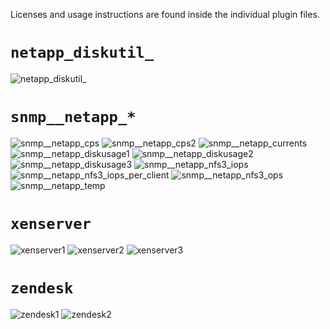 Licenses and usage instructions are found inside the individual plugin files.

`netapp_diskutil_`
==================

![netapp_diskutil_](https://github.com/trehn/munin-plugins/raw/master/screenshots/netapp_diskutil_.png)

`snmp__netapp_*`
================

![snmp__netapp_cps](https://github.com/trehn/munin-plugins/raw/master/screenshots/snmp__netapp_cps.png)
![snmp__netapp_cps2](https://github.com/trehn/munin-plugins/raw/master/screenshots/snmp__netapp_cps2.png)
![snmp__netapp_currents](https://github.com/trehn/munin-plugins/raw/master/screenshots/snmp__netapp_currents.png)
![snmp__netapp_diskusage1](https://github.com/trehn/munin-plugins/raw/master/screenshots/snmp__netapp_diskusage1.png)
![snmp__netapp_diskusage2](https://github.com/trehn/munin-plugins/raw/master/screenshots/snmp__netapp_diskusage2.png)
![snmp__netapp_diskusage3](https://github.com/trehn/munin-plugins/raw/master/screenshots/snmp__netapp_diskusage3.png)
![snmp__netapp_nfs3_iops](https://github.com/trehn/munin-plugins/raw/master/screenshots/snmp__netapp_nfs3_iops.png)
![snmp__netapp_nfs3_iops_per_client](https://github.com/trehn/munin-plugins/raw/master/screenshots/snmp__netapp_nfs3_iops_per_client.png)
![snmp__netapp_nfs3_ops](https://github.com/trehn/munin-plugins/raw/master/screenshots/snmp__netapp_nfs3_ops.png)
![snmp__netapp_temp](https://github.com/trehn/munin-plugins/raw/master/screenshots/snmp__netapp_temp.png)

`xenserver`
=========

![xenserver1](https://github.com/trehn/munin-plugins/raw/master/screenshots/xenserver1.png)
![xenserver2](https://github.com/trehn/munin-plugins/raw/master/screenshots/xenserver2.png)
![xenserver3](https://github.com/trehn/munin-plugins/raw/master/screenshots/xenserver3.png)

`zendesk`
=========

![zendesk1](https://github.com/trehn/munin-plugins/raw/master/screenshots/zendesk1.png)
![zendesk2](https://github.com/trehn/munin-plugins/raw/master/screenshots/zendesk2.png)
